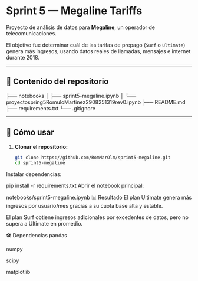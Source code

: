 # Sprint 5 — Megaline Tariffs

Proyecto de análisis de datos para **Megaline**, un operador de telecomunicaciones.

El objetivo fue determinar cuál de las tarifas de prepago (`Surf` o `Ultimate`)
genera más ingresos, usando datos reales de llamadas, mensajes e internet durante 2018.

---

## 📌 Contenido del repositorio

├── notebooks
│ ├── sprint5-megaline.ipynb
│ └── proyectospring5RomuloMartinez2908251319rev0.ipynb
├── README.md
├── requirements.txt
└── .gitignore

---

## 🧭 Cómo usar

1. **Clonar el repositorio:**

   ```bash
   git clone https://github.com/RomMarOlm/sprint5-megaline.git
   cd sprint5-megaline
Instalar dependencias:

pip install -r requirements.txt
Abrir el notebook principal:

notebooks/sprint5-megaline.ipynb
📊 Resultado
El plan Ultimate genera más ingresos por usuario/mes gracias a su cuota base alta y estable.

El plan Surf obtiene ingresos adicionales por excedentes de datos, pero no supera a Ultimate en promedio.

🛠️ Dependencias
pandas

numpy

scipy

matplotlib